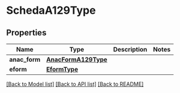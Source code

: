 # SchedaA129Type

## Properties
Name | Type | Description | Notes
------------ | ------------- | ------------- | -------------
**anac_form** | [**AnacFormA129Type**](AnacFormA129Type.md) |  | 
**eform** | [**EformType**](EformType.md) |  | 

[[Back to Model list]](../README.md#documentation-for-models) [[Back to API list]](../README.md#documentation-for-api-endpoints) [[Back to README]](../README.md)

